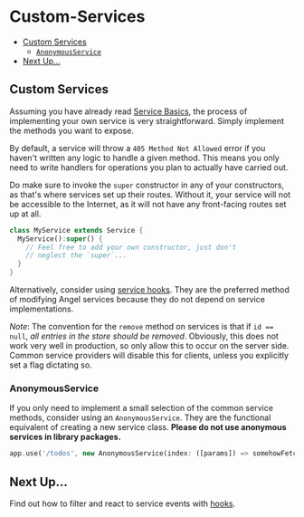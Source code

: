 # Custom-Services

* [Custom Services](custom-services.md#custom-services)
  * [`AnonymousService`](custom-services.md#anonymousservice)
* [Next Up...](custom-services.md#next-up)

## Custom Services

Assuming you have already read [Service Basics](service-basics.md), the process of implementing your own service is very straightforward. Simply implement the methods you want to expose.

By default, a service will throw a `405 Method Not Allowed` error if you haven't written any logic to handle a given method. This means you only need to write handlers for operations you plan to actually have carried out.

Do make sure to invoke the `super` constructor in any of your constructors, as that's where services set up their routes. Without it, your service will not be accessible to the Internet, as it will not have any front-facing routes set up at all.

```dart
class MyService extends Service {
  MyService():super() {
    // Feel free to add your own constructor, just don't
    // neglect the `super`...
  }
}
```

Alternatively, consider using [service hooks](hooks.md). They are the preferred method of modifying Angel services because they do not depend on service implementations.

_Note_: The convention for the `remove` method on services is that if `id == null`, _all entries in the store should be removed_. Obviously, this does not work very well in production, so only allow this to occur on the server side. Common service providers will disable this for clients, unless you explicitly set a flag dictating so.

### AnonymousService

If you only need to implement a small selection of the common service methods, consider using an `AnonymousService`. They are the functional equivalent of creating a new service class. **Please do not use anonymous services in library packages.**

```dart
app.use('/todos', new AnonymousService(index: ([params]) => somehowFetchTodos()));
```

## Next Up...

Find out how to filter and react to service events with [hooks](hooks.md).

